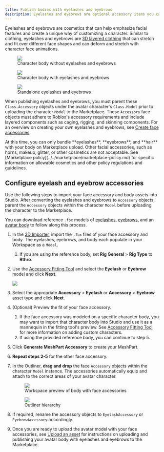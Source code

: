 ```yaml
---
title: Publish bodies with eyelashes and eyebrows
description: Eyelashes and eyebrows are optional accessory items you can equip to an avatar to publish in the Marketplace.
---
```


Eyelashes and eyebrows are cosmetics that can help emphasize facial features and create a unique way of customizing a character. Similar to clothing, eyelashes and eyebrows are [3D layered clothing](../../art/accessories/layered-clothing.md) that can stretch and fit over different face shapes and can deform and stretch with character face animations.

<GridContainer numColumns="3">
<figure>
<img src="../../assets/art/accessories/Nature-Girl-No-Accessories.png"/>
<figcaption>Character body without eyelashes and eyebrows</figcaption>
</figure>
<figure>
<img src="../../assets/art/accessories/Nature-Girl-With-Face-Accessories.png"/>
<figcaption>Character body with eyelashes and eyebrows</figcaption>
</figure>
<figure>
<img src="../../assets/art/accessories/Eyebrows-Eyelashes-Only.png"/>
<figcaption>Standalone eyelashes and eyebrows</figcaption>
</figure>
</GridContainer>

When publishing eyelashes and eyebrows, you must parent these `Class.Accessory` objects under the avatar character's `Class.Model` prior to uploading the character `Model` to the Marketplace. These `Accessory` face objects must adhere to Roblox's accessory requirements and include layered components such as caging, rigging, and skinning components. For an overview on creating your own eyelashes and eyebrows, see [Create face accessories](../../art/characters/facial-animation/create-face-accessories.md).

<Alert severity = 'warning'>
At this time, you can only bundle **eyelashes**, **eyebrows**, and **hair** with your body on Marketplace upload. Other facial accessories, such as horns, makeup, glitter, or other cosmetics are not acceptable. See [Marketplace policy](../../marketplace/marketplace-policy.md) for specific information on allowable cosmetics and other policy regulations and guidelines.
</Alert>

## Configure eyelash and eyebrow accessories

Use the following steps to import your face accessory and body assets into Studio. After converting the eyelashes and eyebrows to `Accessory` objects, parent the `Accessory` objects within the character `Model` before uploading the character to the Marketplace.

You can download reference `.fbx` models of [eyelashes](../../assets/art/reference-files/Eyelashes.fbx), [eyebrows](../../assets/art/reference-files/Eyebrows.fbx), and an [avatar body](../../assets/art/reference-files/AnimeFemale-Studio-Ready.fbx) to follow along this process.

1. In the [3D Importer](../../art/modeling/3d-importer.md), import the `.fbx` files of your face accessory and body. The eyelashes, eyebrows, and body each populate in your Workspace as a `Model`.
   1. If you are using the reference body, set **Rig General** > **Rig Type** to **Rthro**.
2. Use the [Accessory Fitting Tool](../../art/accessories/accessory-fitting-tool.md) and select the **Eyelash** or **Eyebrow** model and click **Next**.

   <img src="../../assets/art/accessories/AFT-Eyebrows-Example.png"/>

3. Select the appropriate **Accessory** > **Eyelash** or **Accessory** > **Eyebrow** asset type and click **Next**.
4. (Optional) Preview the fit of your face accessory.
   1. If the face accessory was modeled on a specific character body, you may want to import that character body into Studio and use it as a mannequin in the fitting tool's preview. See [Accessory Fitting Tool](../../art/accessories/accessory-fitting-tool.md) for more information on adding custom characters.
   2. If using the provided reference body, you can continue to step 5.
5. Click **Generate MeshPart Accessory** to create your MeshPart.
6. **Repeat steps 2-5** for the other face accessory.
7. In the Outliner, **drag and drop** the face `Accessory` objects within the character `Model` instance. The accessories automatically equip and attach to the correct areas of your avatar character.

   <GridContainer numColumns="2">
   <figure>
   <img src="../../assets/art/accessories/Anime-Girl-Eyebrows-Example.png"/>
   <figcaption>Workspace preview of body with face accessories</figcaption>
   </figure>
   <figure>
   <img src="../../assets/art/accessories/Face-Accessory-Hierarchy.png"/>
   <figcaption>Outliner hierarchy</figcaption>
   </figure>
   </GridContainer>

8. If required, rename the accessory objects to `EyelashAccessory` or `EyebrowAccessory` accordingly.

9. Once you are ready to upload the avatar model with your face accessories, see [Upload an asset](../../marketplace/publish-to-marketplace.md#upload-an-asset) for instructions on uploading and publishing your avatar body with eyelashes and eyebrows to the Marketplace.
